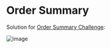 # Order Summary

Solution for [Order Summary Challenge](https://www.frontendmentor.io/challenges/order-summary-component-QlPmajDUj):

![image](https://user-images.githubusercontent.com/33829944/149675180-cf0f545a-f168-46de-9e3e-e114cfcb615c.png)
